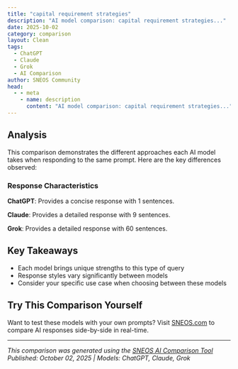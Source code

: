 ```yaml
---
title: "capital requirement strategies"
description: "AI model comparison: capital requirement strategies..."
date: 2025-10-02
category: comparison
layout: Clean
tags:
  - ChatGPT
  - Claude
  - Grok
  - AI Comparison
author: SNEOS Community
head:
  - - meta
    - name: description
      content: "AI model comparison: capital requirement strategies..."
---
```


<ChatComparison
  title="capital requirement strategies"
  prompt="capital requirement strategies"
  :responses='{"ChatGPT": "Capital requirement strategies refer to the methods organizations use to ensure they meet regulatory capital requirements while effectively managing their capital structure. These strategies are especially relevant for financial institutions but can also apply to other types of organizations. Here are some key capital requirement strategies:\n\n1. **Capital Allocation**:\n - Optimize the allocation of capital to various business units or projects based on their risk-adjusted returns. Prioritize investments that enhance earning potential while managing associated risks.\n\n2. **Risk-Based Capital Planning**:\n - Develop a comprehensive risk assessment to understand the capital needs based on the risk profile of the assets. Implement a risk-weighted approach to capital planning that aligns with regulatory capital requirements.\n\n3. **Capital Raising**:\n - Explore various funding sources such as issuing equity, subordinated debt, or hybrid instruments. Consider capital markets, private placements, and public offerings as potential avenues for raising capital.\n\n4. **Retained Earnings Retention**:\n - Retain a portion of earnings to strengthen capital positions. This can reduce dependence on external financing and improve the institution&#x27;s overall capital ratios.\n\n5. **Regulatory Compliance Monitoring**:\n - Establish a robust framework for monitoring compliance with capital regulations, including stress testing and capital forecasting. This ensures that the organization can respond proactively to changes in regulatory requirements.\n\n6. **Capital Optimization Techniques**:\n - Utilize techniques like securitization to convert illiquid assets into liquid capital. This can help improve capital ratios and manage risks more effectively.\n\n7. **Dividend Policy Review**:\n - Adjust the dividend payout policy to balance shareholder returns with the need to maintain adequate capital levels. In periods of uncertainty, consider reducing or suspending dividends to conserve capital.\n\n8. **Contingency Capital Planning**:\n - Develop a contingency plan that outlines how to raise capital during financial stress or unexpected downturns. This can include plans for rights offerings or other emergency funding options.\n\n9. **Leverage Management**:\n - Carefully manage leverage ratios to optimize the capital structure and comply with regulatory requirements. Understanding the trade-off between debt and equity financing can help in effective capital management.\n\n10. **Use of Capital Buffers**:\n - Maintain capital buffers above the minimum requirements as a cushion against potential losses. This proactive approach helps in absorbing shocks without violating regulatory standards.\n\n11. **Portfolio Diversification**:\n - Diversify the investment portfolio to spread risk and reduce capital requirements associated with higher-risk assets. A well-diversified portfolio can improve stability and reduce volatility.\n\n12. **Stress Testing and Scenario Analysis**:\n - Regularly perform stress testing and scenario analysis to assess the resilience of capital requirements under adverse conditions. This helps in understanding the potential impacts on capital adequacy.\n\n13. **Technology and Data Analytics**:\n - Leverage technology and data analytics to gain insights into capital usage, improve reporting accuracy, and enhance decision-making processes related to capital management.\n\nEach organization may have different needs and considerations based on its regulatory environment, business model, and risk appetite. Therefore, the specific capital requirement strategies employed can vary significantly among different institutions.", "Claude": "# Capital Requirement Strategies\n\nCapital requirement strategies are essential for businesses and financial institutions to maintain adequate funding, comply with regulations, and support growth. Here are the key approaches:\n\n## **1. Regulatory Capital Strategies**\n\n### Banking \u0026 Financial Institutions\n- **Basel III Compliance**: Maintain minimum capital ratios (CET1, Tier 1, Total Capital)\n- **Buffer Management**: Build capital conservation and countercyclical buffers\n- **Stress Testing**: Regular assessment of capital adequacy under adverse scenarios\n- **TLAC/MREL**: Total Loss-Absorbing Capacity for systemically important banks\n\n### Insurance Companies\n- **Solvency II**: Risk-based capital requirements in Europe\n- **RBC Requirements**: Risk-Based Capital ratios in the US\n- **Economic Capital**: Internal assessment beyond regulatory minimums\n\n## **2. Capital Planning Strategies**\n\n### Strategic Planning\n- **Capital Forecasting**: Project future capital needs based on business growth\n- **Scenario Analysis**: Plan for multiple economic and business scenarios\n- **Capital Allocation**: Optimize distribution across business lines\n- **Return on Capital**: Maximize returns while meeting requirements\n\n### Timing Strategies\n- **Market Timing**: Raise capital during favorable market conditions\n- **Seasonal Planning**: Account for cyclical business patterns\n- **Regulatory Cycle Planning**: Align with regulatory review periods\n\n## **3. Capital Optimization Techniques**\n\n### Balance Sheet Management\n- **Asset Optimization**: Focus on lower risk-weighted assets\n- **Liability Management**: Structure debt to optimize capital ratios\n- **Netting Agreements**: Reduce capital requirements through offsetting positions\n- **Securitization**: Transfer risk to reduce capital needs\n\n### Hybrid Instruments\n- **Contingent Convertible Bonds (CoCos)**: Qualify as regulatory capital\n- **Preferred Equity**: Balance between debt and equity characteristics\n- **Subordinated Debt**: Count toward Tier 2 capital\n\n## **4. Capital Raising Strategies**\n\n### Equity-Based\n- **Rights Offerings**: Raise capital from existing shareholders\n- **Public Offerings**: Access broader investor base\n- **Private Placements**: Targeted institutional investors\n- **Retained Earnings**: Build capital through profit retention\n\n### Debt-Based\n- **Subordinated Debt Issuance**: Qualify for regulatory capital treatment\n- **Hybrid Securities**: Combine debt and equity features\n- **Asset-Backed Securities**: Free up capital through securitization\n\n## **5. Risk Management Strategies**\n\n### Credit Risk\n- **Portfolio Diversification**: Spread risk across sectors and geographies\n- **Credit Risk Transfer**: Use derivatives and insurance\n- **Loan Loss Provisioning**: Adequate reserves for expected losses\n\n### Market Risk\n- **Value at Risk (VaR) Models**: Quantify potential losses\n- **Hedging Strategies**: Use derivatives to manage exposure\n- **Asset-Liability Matching**: Align duration and currency exposure\n\n### Operational Risk\n- **Insurance Coverage**: Transfer operational risks\n- **Process Improvement**: Reduce risk through better controls\n- **Technology Investment**: Enhance risk monitoring capabilities\n\n## **6. Business Model Strategies**\n\n### Growth Management\n- **Organic Growth**: Gradual expansion within capital constraints\n- **Capital-Light Models**: Focus on fee-based services\n- **Partnership Strategies**: Joint ventures to share capital burden\n- **Selective Growth**: Prioritize high-return, low-capital businesses\n\n### Efficiency Improvements\n- **Cost Management**: Improve capital efficiency ratios\n- **Technology Adoption**: Reduce operational capital needs\n- **Process Optimization**: Streamline capital-intensive operations\n\n## **7. Monitoring and Governance**\n\n### Key Performance Indicators\n- **Capital Ratios**: Track against regulatory and internal targets\n- **Return Metrics**: ROE, ROIC, RAROC\n- **Capital Utilization**: Efficiency of capital deployment\n- **Stress Test Results**: Performance under adverse conditions\n\n### Governance Framework\n- **Capital Committee**: Senior management oversight\n- **Risk Appetite Framework**: Define acceptable capital levels\n- **Reporting Systems**: Regular monitoring and reporting\n- **Board Oversight**: Strategic capital decisions\n\n## **8. Industry-Specific Considerations**\n\n### Banking\n- **Loan Portfolio Management**: Balance growth with capital efficiency\n- **Trading Book Optimization**: Manage market risk capital\n- **Operational Risk Capital**: Minimize through better controls\n\n### Insurance\n- **Reinsurance Strategy**: Transfer risk to manage capital\n- **Product Mix Optimization**: Focus on capital-", "Grok": "Capital requirement strategies refer to the approaches and plans organizations or financial institutions adopt to ensure they maintain sufficient capital to meet regulatory requirements, absorb potential losses, and support growth or operational needs. These strategies are critical for banks, insurance companies, and other entities under regulatory oversight (e.g., Basel III for banks), as well as for businesses seeking to optimize their financial structure. Below are key capital requirement strategies, focusing on regulatory compliance, risk management, and business sustainability:\n\n---\n\n### 1. **Regulatory Compliance Strategies**\n Regulatory frameworks like Basel III (for banks) or Solvency II (for insurers) set minimum capital requirements to ensure financial stability. Strategies to meet these include:\n - **Capital Buffer Maintenance**: Holding capital above the minimum required levels (e.g., Common Equity Tier 1 (CET1) capital for banks) to act as a buffer against unexpected losses.\n - **Stress Testing and Scenario Analysis**: Conducting regular stress tests to assess capital adequacy under adverse economic conditions and adjusting capital levels accordingly.\n - **Capital Planning**: Developing a forward-looking capital plan (e.g., Internal Capital Adequacy Assessment Process - ICAAP for banks) to align capital with risk exposures and regulatory expectations.\n - **Tiered Capital Structure**: Leveraging different forms of capital (Tier 1, Tier 2) as allowed by regulators to meet requirements efficiently while balancing cost and quality of capital.\n\n---\n\n### 2. **Risk Management Strategies**\n Capital requirements are closely tied to the risk profile of an institution. Strategies to optimize capital in light of risks include:\n - **Risk-Weighted Assets (RWA) Optimization**: Reducing exposure to high-risk assets or activities that require more capital under regulatory frameworks (e.g., shifting to lower-risk loans or investments).\n - **Diversification**: Spreading risk across different asset classes, geographies, or sectors to reduce concentration risk and thus lower capital requirements.\n - **Risk Mitigation Techniques**: Using hedging strategies, insurance, or credit enhancements to reduce the impact of potential losses, thereby lowering the need for additional capital.\n - **Internal Risk Models**: Developing and using internal models (as permitted by regulators, e.g., under Basel II/III Advanced Approaches) to calculate capital requirements more precisely based on the institution\u2019s specific risk profile.\n\n---\n\n### 3. **Capital Raising Strategies**\n When capital levels are insufficient, organizations may adopt strategies to raise additional capital:\n - **Equity Issuance**: Issuing new shares (common or preferred) to raise Tier 1 capital. This is a common approach for publicly traded companies or banks but may dilute existing shareholders.\n - **Debt Instruments**: Issuing subordinated debt or hybrid instruments (e.g., convertible bonds) that qualify as Tier 2 capital under regulatory guidelines.\n - **Retained Earnings**: Reinvesting profits into the business instead of distributing dividends to build internal capital reserves over time.\n - **Asset Sales**: Selling non-core or underperforming assets to free up capital for more productive uses or to meet regulatory thresholds.\n - **Private Placements or Partnerships**: Raising capital through private equity investments or strategic partnerships with institutional investors.\n\n---\n\n### 4. **Cost of Capital Optimization Strategies**\n Balancing the cost of holding or raising capital with the need for financial stability is crucial. Strategies include:\n - **Capital Structure Optimization**: Finding the right mix of equity and debt to minimize the Weighted Average Cost of Capital (WACC) while meeting regulatory requirements.\n - **Dividend Policy Adjustments**: Reducing or suspending dividend payouts during periods of capital stress to preserve capital.\n - **Efficient Capital Allocation**: Directing capital to high-return projects or business units while scaling back on low-return or high-risk activities to maximize return on capital.\n\n---\n\n### 5. **Technology and Data-Driven Strategies**\n Modern institutions use technology to improve capital management:\n - **Data Analytics for Risk Assessment**: Using advanced analytics and machine learning to better predict and manage risks, thus optimizing capital allocation.\n - **Automation of Reporting**: Implementing automated systems for regulatory reporting and capital monitoring to ensure compliance and reduce operational costs.\n - **Digital Transformation**: Investing in technology to improve operational efficiency, reduce costs, and free up capital for other uses.\n\n---\n\n### 6. **Business Model Adjustments**\n Long-term strategies may involve rethinking the business model to align with capital requirements:\n - **De-risking**: Exiting high-risk businesses or products that require excessive capital.\n - **Focus on Core Competencies**: Streamlining operations to focus on core, profitable activities that require less capital.\n - **Geographic Expansion or Contraction**: Adjusting the geographic footprint to balance capital requirements across jurisdictions with different regulatory regimes.\n\n---\n\n### 7. **Engagement with Regulators**\n Institutions often work closely with regulators to ensure compliance and sometimes negotiate flexibility:\n - **Proactive Communication**: Engaging with regulatory bodies to discuss capital plans, stress test results, and potential waivers or adjustments.\n - **Advocacy for Favorable Rules**: Participating in industry groups to influence regulatory policies or standards that impact capital requirements.\n\n---\n\n### Key Considerations in Capital Requirement Strategies\n- **Regulatory Environment**: Different jurisdictions have varying capital rules (e.g., Basel III implementation differs across countries), and strategies must account for local requirements.\n- **Economic Conditions**: Capital strategies must be adaptable to economic cycles, with contingency plans for downturns.\n- **Stakeholder Impact**: Decisions like equity issuance or dividend cuts can affect shareholders, so communication and transparency are critical.\n- **Long-Term vs. Short-Term Goals**: Balancing immediate regulatory compliance with long-term growth and profitability objectives.\n\nBy adopting a combination of these strategies, organizations can effectively manage their capital requirements, mitigate risks, and maintain financial stability while supporting growth. If you\u0027re looking for a more specific context (e.g., banking, insurance, or a particular region), let me know!"}' 
  published-date="13:20"
/>

## Analysis

This comparison demonstrates the different approaches each AI model takes when responding to the same prompt. Here are the key differences observed:

### Response Characteristics

**ChatGPT**: Provides a concise response with 1 sentences. 

**Claude**: Provides a detailed response with 9 sentences. 

**Grok**: Provides a detailed response with 60 sentences. 

## Key Takeaways

- Each model brings unique strengths to this type of query
- Response styles vary significantly between models
- Consider your specific use case when choosing between these models

## Try This Comparison Yourself

Want to test these models with your own prompts? Visit [SNEOS.com](https://sneos.com) to compare AI responses side-by-side in real-time.

---

*This comparison was generated using the [SNEOS AI Comparison Tool](https://sneos.com)*
*Published: October 02, 2025 | Models: ChatGPT, Claude, Grok*
